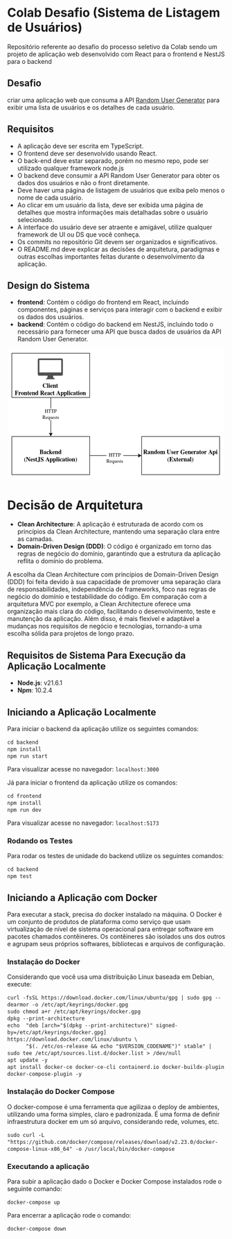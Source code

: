 # Colab Desafio (Sistema de Listagem de Usuários)
Repositório referente ao desafio do processo seletivo da Colab sendo um projeto de aplicação web desenvolvido com React para o frontend e NestJS para o backend

## Desafio
criar uma aplicação web que consuma a API [Random User Generator](https://randomuser.me/) para exibir uma lista de usuários e os detalhes de cada usuário.

## Requisitos
- A aplicação deve ser escrita em TypeScript.
- O frontend deve ser desenvolvido usando React.
- O back-end deve estar separado, porém no mesmo repo, pode ser utilizado qualquer framework node.js
- O backend deve consumir a API Random User Generator para obter os dados dos usuários e não o front diretamente.
- Deve haver uma página de listagem de usuários que exiba pelo menos o nome de cada usuário.
- Ao clicar em um usuário da lista, deve ser exibida uma página de detalhes que mostra informações mais detalhadas sobre o usuário selecionado.
- A interface do usuário deve ser atraente e amigável, utilize qualquer framework de UI ou DS que você conheça.
- Os commits no repositório Git devem ser organizados e significativos.
- O README.md deve explicar as decisões de arquitetura, paradigmas e outras escolhas importantes feitas durante o desenvolvimento da aplicação.

## Design do Sistema
- **frontend**: Contém o código do frontend em React, incluindo componentes, páginas e serviços para interagir com o backend e exibir os dados dos usuários.
- **backend**: Contém o código do backend em NestJS, incluindo todo o necessário para fornecer uma API que busca dados de usuários da API Random User Generator.

<img alt="System design diagram" title="System design diagram" src=".github/assets/System-design.png" />

# Decisão de Arquitetura
- **Clean Architecture**: A aplicação é estruturada de acordo com os princípios da Clean Architecture, mantendo uma separação clara entre as camadas.
- **Domain-Driven Design (DDD)**: O código é organizado em torno das regras de negócio do domínio, garantindo que a estrutura da aplicação reflita o domínio do problema.

A escolha da Clean Architecture com princípios de Domain-Driven Design (DDD) foi feita devido à sua capacidade de promover uma separação clara de responsabilidades, independência de frameworks, foco nas regras de negócio do domínio e testabilidade do código. Em comparação com a arquitetura MVC por exemplo, a Clean Architecture oferece uma organização mais clara do código, facilitando o desenvolvimento, teste e manutenção da aplicação. Além disso, é mais flexível e adaptável a mudanças nos requisitos de negócio e tecnologias, tornando-a uma escolha sólida para projetos de longo prazo.

## Requisitos de Sistema Para Execução da Aplicação Localmente
- **Node.js**: v21.6.1
- **Npm**: 10.2.4

## Iniciando a Aplicação Localmente
Para iniciar o backend da aplicação utilize os seguintes comandos:
```
cd backend
npm install
npm run start
```
Para visualizar acesse no navegador: `localhost:3000`

Já para iniciar o frontend da aplicação utilize os comandos:
```
cd frontend
npm install
npm run dev
```
Para visualizar acesse no navegador: `localhost:5173`

### Rodando os Testes
Para rodar os testes de unidade do backend utilize os seguintes comandos:
```
cd backend
npm test
```

## Iniciando a Aplicação com Docker
Para executar a stack, precisa do docker instalado na máquina. O Docker é um conjunto de produtos de plataforma como serviço que usam virtualização de nível de sistema operacional para entregar software em pacotes chamados contêineres. Os contêineres são isolados uns dos outros e agrupam seus próprios softwares, bibliotecas e arquivos de configuração.

### Instalação do Docker
Considerando que você usa uma distribuição Linux baseada em Debian, execute:
```
curl -fsSL https://download.docker.com/linux/ubuntu/gpg | sudo gpg --dearmor -o /etc/apt/keyrings/docker.gpg
sudo chmod a+r /etc/apt/keyrings/docker.gpg
dpkg --print-architecture
echo  "deb [arch="$(dpkg --print-architecture)" signed-by=/etc/apt/keyrings/docker.gpg] https://download.docker.com/linux/ubuntu \
      "$(. /etc/os-release && echo "$VERSION_CODENAME")" stable" |   sudo tee /etc/apt/sources.list.d/docker.list > /dev/null
apt update -y
apt install docker-ce docker-ce-cli containerd.io docker-buildx-plugin docker-compose-plugin -y
```

### Instalação do Docker Compose
O docker-compose é uma ferramenta que agilizaa o deploy de ambientes, utilizando uma forma simples, claro e padronizada. É uma forma de definir infraestrutura docker em um só arquivo, considerando rede, volumes, etc.
```
sudo curl -L "https://github.com/docker/compose/releases/download/v2.23.0/docker-compose-linux-x86_64" -o /usr/local/bin/docker-compose
```

### Executando a aplicação
Para subir a aplicação dado o Docker e Docker Compose instalados rode o seguinte comando:
```
docker-compose up
```
Para encerrar a aplicação rode o comando:
```
docker-compose down
```

